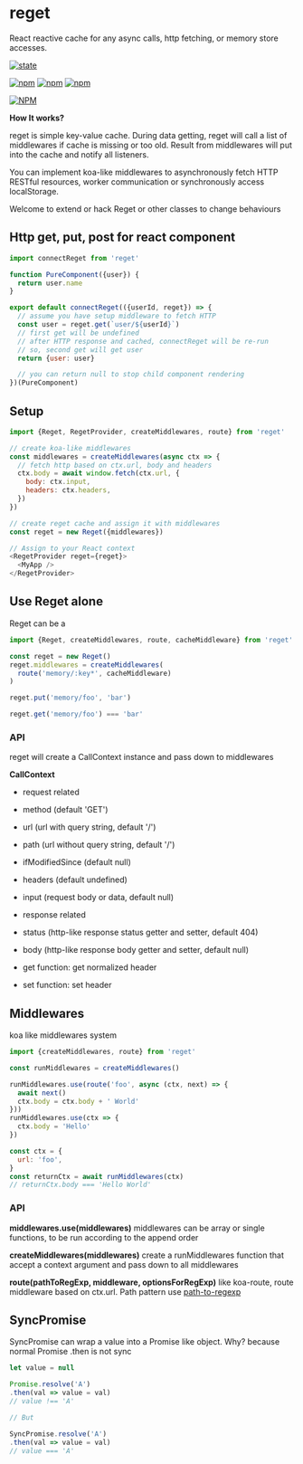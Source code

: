 # reget

React reactive cache for any async calls, http fetching, or memory store accesses.

[![state](https://img.shields.io/badge/state-stable_and_welcome_review-green.svg)]()

[![npm](https://img.shields.io/npm/dt/reget.svg?maxAge=2592000?style=flat-square)]()
[![npm](https://img.shields.io/npm/v/reget.svg)]()
[![npm](https://img.shields.io/npm/l/reget.svg)]()

[![NPM](https://nodei.co/npm-dl/reget.png?months=1)](https://nodei.co/npm/reget/)


__How It works?__

reget is simple key-value cache. During data getting, reget will call a list of middlewares if cache is missing or too old. Result from middlewares will put into the cache and notify all listeners.

You can implement koa-like middlewares to asynchronously fetch HTTP RESTful resources, worker communication or synchronously access localStorage.

Welcome to extend or hack Reget or other classes to change behaviours


## Http get, put, post for react component
```js
import connectReget from 'reget'

function PureComponent({user}) {
  return user.name
}

export default connectReget(({userId, reget}) => {
  // assume you have setup middleware to fetch HTTP
  const user = reget.get(`user/${userId}`)
  // first get will be undefined
  // after HTTP response and cached, connectReget will be re-run
  // so, second get will get user
  return {user: user}

  // you can return null to stop child component rendering
})(PureComponent)
```


## Setup
```js
import {Reget, RegetProvider, createMiddlewares, route} from 'reget'

// create koa-like middlewares
const middlewares = createMiddlewares(async ctx => {
  // fetch http based on ctx.url, body and headers
  ctx.body = await window.fetch(ctx.url, {
    body: ctx.input,
    headers: ctx.headers,
  })
})

// create reget cache and assign it with middlewares
const reget = new Reget({middlewares})

// Assign to your React context
<RegetProvider reget={reget}>
  <MyApp />
</RegetProvider>
```



## Use Reget alone
Reget can be a
```js
import {Reget, createMiddlewares, route, cacheMiddleware} from 'reget'

const reget = new Reget()
reget.middlewares = createMiddlewares(
  route('memory/:key*', cacheMiddleware)
)

reget.put('memory/foo', 'bar')

reget.get('memory/foo') === 'bar'
```

### API
reget will create a CallContext instance and pass down to middlewares

__CallContext__
- request related
 - method (default 'GET')
 - url (url with query string, default '/')
 - path (url without query string, default '/')
 - ifModifiedSince (default null)
 - headers (default undefined)
 - input (request body or data, default null)

- response related
 - status (http-like response status getter and setter, default 404)
 - body (http-like response body getter and setter, default null)
 - get function: get normalized header
 - set function: set header



## Middlewares
koa like middlewares system
```js
import {createMiddlewares, route} from 'reget'

const runMiddlewares = createMiddlewares()

runMiddlewares.use(route('foo', async (ctx, next) => {
  await next()
  ctx.body = ctx.body + ' World'
}))
runMiddlewares.use(ctx => {
  ctx.body = 'Hello'
})

const ctx = {
  url: 'foo',
}
const returnCtx = await runMiddlewares(ctx)
// returnCtx.body === 'Hello World'
```

### API

__middlewares.use(middlewares)__
middlewares can be array or single functions, to be run according to the append order

__createMiddlewares(middlewares)__
create a runMiddlewares function that accept a context argument and pass down to all middlewares

__route(pathToRegExp, middleware, optionsForRegExp)__
like koa-route, route middleware based on ctx.url. Path pattern use [path-to-regexp](https://www.npmjs.com/package/path-to-regexp)


## SyncPromise
SyncPromise can wrap a value into a Promise like object. Why? because normal Promise .then is not sync

```js
let value = null

Promise.resolve('A')
.then(val => value = val)
// value !== 'A'

// But

SyncPromise.resolve('A')
.then(val => value = val)
// value === 'A'
```
